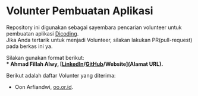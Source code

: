 # Volunter Pembuatan Aplikasi
Repository ini digunakan sebagai sayembara pencarian volunteer untuk pembuatan aplikasi [Dicoding](www.dicoding.com).<br>
Jika Anda tertarik untuk menjadi Volunteer, silakan lakukan PR(pull-request) pada berkas ini ya.<br>

Silakan gunakan format berikut:<br>
**\* Ahmad Fillah Alwy, [[LinkedIn](https://www.linkedin.com/in/ahmadfillahalwy/)/[GitHub](https://github.com/fillahalwy)/Website](Alamat URL).**  

Berikut adalah daftar Volunter yang diterima:
* Oon Arfiandwi, [oo.or.id](https://oo.or.id).
